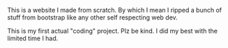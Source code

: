 This is a website I made from scratch. By which I mean I ripped a bunch of stuff from bootstrap like any other self respecting web dev.

This is my first actual "coding" project. Plz be kind. I did my best with the limited time I had.
